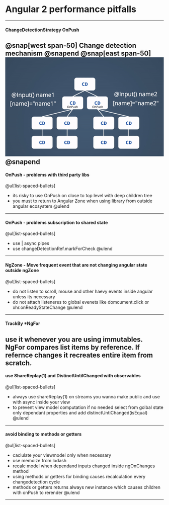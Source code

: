 # Angular 2 performance pitfalls

---
#### ChangeDetectionStrategy OnPush
@snap[west span-50]
Change detection mechanism
@snapend
@snap[east span-50]
![IMAGE](assets/onpush-cd.gif)
@snapend
---
#### OnPush - problems with third party libs 
@ul[list-spaced-bullets]
- its risky to use OnPush on close to top level with deep children tree
- you must to return to Angular Zone when using library from outside angular ecosystem
@ulend
---
#### OnPush - problems subscription to shared state

@ul[list-spaced-bullets]
- use | async pipes
- use changeDetectionRef.markForCheck
@ulend
---

#### NgZone - Move frequent event that are not changing angular state outside ngZone
@ul[list-spaced-bullets]
- do not listen to scroll, mouse and other haevy events inside angular unless its necessary
- do not attach listeneres to global evenets like domcument.click or xhr.onReadyStateChange
@ulend
---

#### TrackBy *NgFor
use it whenever you are using immutables. NgFor compares list items by reference. If refernce changes it recreates entire item from scratch.
---


#### use ShareReplay(1) and DistinctUntilChanged with observables
@ul[list-spaced-bullets]
- always use shareReplay(1) on streams you wanna make public and use with async inside your view
- to prevent view model computation if no needed select from golbal state only dependant properties and add distinctUntiChanged(isEqual)
@ulend
---


#### avoid binding to methods or getters
@ul[list-spaced-bullets]
- caclulate your viewmodel only when necessary 
- use memoize from lodash
- recalc model when dependand inputs changed inside ngOnChanges method
- using methods or getters for binding causes recalculation every changedetection cycle
- methods or getters returns always new instance which causes children with onPush to rerender 
@ulend
---

